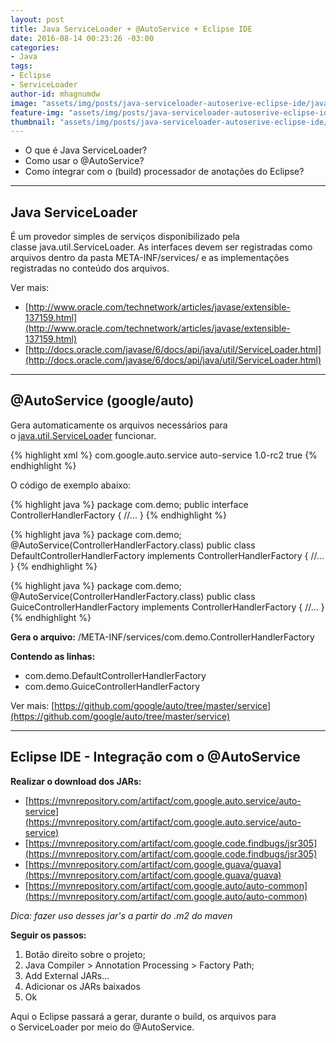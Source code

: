 ```yaml
---
layout: post
title: Java ServiceLoader + @AutoService + Eclipse IDE
date: 2016-08-14 00:23:26 -03:00
categories:
- Java
tags:
- Eclipse
- ServiceLoader
author-id: mhagnumdw
image: "assets/img/posts/java-serviceloader-autoserive-eclipse-ide/java_serviceloader_autoservice_eclipse.png"
feature-img: "assets/img/posts/java-serviceloader-autoserive-eclipse-ide/java_serviceloader_autoservice_eclipse.png"
thumbnail: "assets/img/posts/java-serviceloader-autoserive-eclipse-ide/java_serviceloader_autoservice_eclipse.png"
---
```


- O que é Java ServiceLoader?
- Como usar o @AutoService?
- Como integrar com o (build) processador de anotações do Eclipse?

* * *

## Java ServiceLoader

É um provedor simples de serviços disponibilizado pela classe java.util.ServiceLoader. As interfaces devem ser registradas como arquivos dentro da pasta META-INF/services/ e as implementações registradas no conteúdo dos arquivos.

<!--more-->

Ver mais:
- [http://www.oracle.com/technetwork/articles/javase/extensible-137159.html](http://www.oracle.com/technetwork/articles/javase/extensible-137159.html)
- [http://docs.oracle.com/javase/6/docs/api/java/util/ServiceLoader.html](http://docs.oracle.com/javase/6/docs/api/java/util/ServiceLoader.html)

* * *

## @AutoService (google/auto)

Gera automaticamente os arquivos necessários para o [java.util.ServiceLoader](http://docs.oracle.com/javase/6/docs/api/java/util/ServiceLoader.html) funcionar.

{% highlight xml %}
<dependency>
    <groupId>com.google.auto.service</groupId>
    <artifactId>auto-service</artifactId>
    <version>1.0-rc2</version>
    <optional>true</optional>
</dependency>
{% endhighlight %}

O código de exemplo abaixo:

{% highlight java %}
package com.demo;
public interface ControllerHandlerFactory {
    //...
}
{% endhighlight %}

{% highlight java %}
package com.demo;
@AutoService(ControllerHandlerFactory.class)
public class DefaultControllerHandlerFactory implements ControllerHandlerFactory {
    //...
}
{% endhighlight %}

{% highlight java %}
package com.demo;
@AutoService(ControllerHandlerFactory.class)
public class GuiceControllerHandlerFactory implements ControllerHandlerFactory {
    //...
}
{% endhighlight %}

**Gera o arquivo:**
/META-INF/services/com.demo.ControllerHandlerFactory

**Contendo as linhas:**
- com.demo.DefaultControllerHandlerFactory
- com.demo.GuiceControllerHandlerFactory

Ver mais: [https://github.com/google/auto/tree/master/service](https://github.com/google/auto/tree/master/service)

* * *

## Eclipse IDE - Integração com o @AutoService

**Realizar o download dos JARs:**
- [https://mvnrepository.com/artifact/com.google.auto.service/auto-service](https://mvnrepository.com/artifact/com.google.auto.service/auto-service)
- [https://mvnrepository.com/artifact/com.google.code.findbugs/jsr305](https://mvnrepository.com/artifact/com.google.code.findbugs/jsr305)
- [https://mvnrepository.com/artifact/com.google.guava/guava](https://mvnrepository.com/artifact/com.google.guava/guava)
- [https://mvnrepository.com/artifact/com.google.auto/auto-common](https://mvnrepository.com/artifact/com.google.auto/auto-common)

_Dica: fazer uso desses jar's a partir do .m2 do maven_

**Seguir os passos:**

1. Botão direito sobre o projeto;
1. Java Compiler > Annotation Processing > Factory Path;
1. Add External JARs...
1. Adicionar os JARs baixados
1. Ok

Aqui o Eclipse passará a gerar, durante o build, os arquivos para o ServiceLoader por meio do @AutoService.
